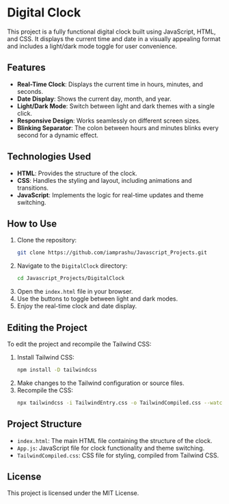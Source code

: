 # Digital Clock

This project is a fully functional digital clock built using JavaScript, HTML, and CSS. It displays the current time and date in a visually appealing format and includes a light/dark mode toggle for user convenience.

## Features

- **Real-Time Clock**: Displays the current time in hours, minutes, and seconds.
- **Date Display**: Shows the current day, month, and year.
- **Light/Dark Mode**: Switch between light and dark themes with a single click.
- **Responsive Design**: Works seamlessly on different screen sizes.
- **Blinking Separator**: The colon between hours and minutes blinks every second for a dynamic effect.

## Technologies Used

- **HTML**: Provides the structure of the clock.
- **CSS**: Handles the styling and layout, including animations and transitions.
- **JavaScript**: Implements the logic for real-time updates and theme switching.

## How to Use

1. Clone the repository:
   ```bash
   git clone https://github.com/iamprashu/Javascript_Projects.git
   ```
2. Navigate to the `DigitalClock` directory:
   ```bash
   cd Javascript_Projects/DigitalClock
   ```
3. Open the `index.html` file in your browser.
4. Use the buttons to toggle between light and dark modes.
5. Enjoy the real-time clock and date display.

## Editing the Project

To edit the project and recompile the Tailwind CSS:

1. Install Tailwind CSS:
   ```bash
   npm install -D tailwindcss
   ```
2. Make changes to the Tailwind configuration or source files.
3. Recompile the CSS:
   ```bash
   npx tailwindcss -i TailwindEntry.css -o TailwindCompiled.css --watch
   ```

## Project Structure

- `index.html`: The main HTML file containing the structure of the clock.
- `App.js`: JavaScript file for clock functionality and theme switching.
- `TailwindCompiled.css`: CSS file for styling, compiled from Tailwind CSS.

## License

This project is licensed under the MIT License.
